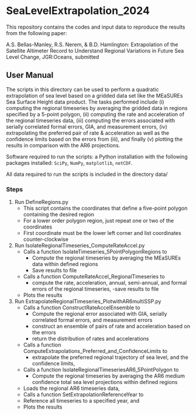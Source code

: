 # SeaLevelExtrapolation_2024
This repository contains the codes and input data to reproduce the results from the following paper:

A.S. Bellas-Manley, R.S. Nerem, & B.D. Hamlington: Extrapolation of the Satellite Altimeter Record to Understand Regional Variations in Future Sea Level Change, JGR:Oceans, submitted

## User Manual 

The scripts in this directory can be used to perform a quadratic extrapolation of sea level based on a gridded data set like the MEaSUREs Sea Surface Height data product. The tasks performed include (i) computing the regional timeseries by averaging the gridded data in regions specified by a 5-point polygon, (ii) computing the rate and acceleration of the regional timeseries data, (iii) computing the errors associated with serially correlated formal errors, GIA, and measurement errors, (iv) extrapolating the preferred pair of rate & acceleration as well as the confidence limits based on the errors from (iii), and finally (v) plotting the results in comparison with the AR6 projections.

Software required to run the scripts: a Python installation with the following packages installed: `SciPy`, `NumPy`, `matplotlib`, `netCDF`.

All data required to run the scripts is included in the directory data/

### Steps
1.	Run DefineRegions.py
    - This script contains the coordinates that define a five-point polygon containing the desired region
    - For a lower order polygon region, just repeat one or two of the coordinates
    - First coordinate must be the lower left corner and list coordinates counter-clockwise
1.	Run IsolateRegionalTimeseries_ComputeRateAccel.py
    - Calls a function IsolateTimeseries_5PointPolygonRegions to 
        - Compute the regional timeseries by averaging the MEaSUREs data within defined regions
        - Save results to file 
    - Calls a function ComputeRateAccel_RegionalTimeseries to 
        - compute the rate, acceleration, annual, semi-annual, and formal errors of the regional timeseries, 
        -save results to file
    - Plots the results 
1.	Run ExtrapolateRegionalTimeseries_PlotwithAR6multiSSP.py
    - Calls a function ConstructRateAccelEnsemble to 
        - Compute the regional error associated with GIA, serially correlated formal errors, and measurement errors
        - construct an ensemble of pairs of rate and acceleration based on the errors
        - return the distribution of rates and accelerations
    - Calls a function ComputeExtrapolations_Preferred_and_ConfidenceLimits to 
        - extrapolate the preferred regional trajectory of sea level, and the confidence limits,
    - Calls a function IsolateRegionalTimeseriesAR6_5PointPolygon to
        - Compute the regional timeseries by averaging the AR6 medium confidence total sea level projections within defined regions
    - Loads the regional AR6 timeseries data, 
    - Calls a function SetExtrapolationReferenceYear to 
    - Reference all timeseries to a specified year, and
    - Plots the results
